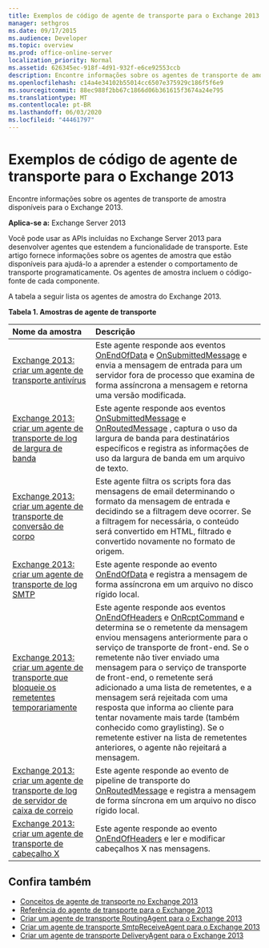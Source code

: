 ```yaml
---
title: Exemplos de código de agente de transporte para o Exchange 2013
manager: sethgros
ms.date: 09/17/2015
ms.audience: Developer
ms.topic: overview
ms.prod: office-online-server
localization_priority: Normal
ms.assetid: 626345ec-918f-4d91-932f-e6ce92553ccb
description: Encontre informações sobre os agentes de transporte de amostra disponíveis para o Exchange 2013.
ms.openlocfilehash: c14a4e34102b55014cc6507e375929c186f5f6e9
ms.sourcegitcommit: 88ec988f2bb67c1866d06b361615f3674a24e795
ms.translationtype: MT
ms.contentlocale: pt-BR
ms.lasthandoff: 06/03/2020
ms.locfileid: "44461797"
---
```

# <a name="transport-agent-code-samples-for-exchange-2013"></a>Exemplos de código de agente de transporte para o Exchange 2013

Encontre informações sobre os agentes de transporte de amostra disponíveis para o Exchange 2013.
  
**Aplica-se a:** Exchange Server 2013
  
Você pode usar as APIs incluídas no Exchange Server 2013 para desenvolver agentes que estendem a funcionalidade de transporte. Este artigo fornece informações sobre os agentes de amostra que estão disponíveis para ajudá-lo a aprender a estender o comportamento de transporte programaticamente. Os agentes de amostra incluem o código-fonte de cada componente. 
  
A tabela a seguir lista os agentes de amostra do Exchange 2013.
  
**Tabela 1. Amostras de agente de transporte**

|**Nome da amostra**|**Descrição**|
|:-----|:-----|
|[Exchange 2013: criar um agente de transporte antivírus](https://code.msdn.microsoft.com/Exchange/Exchange-2013-Build-an-6e544269) <br/> |Este agente responde aos eventos [OnEndOfData](https://msdn.microsoft.com/library/Microsoft.Exchange.Data.Transport.Smtp.SmtpReceiveAgent.OnEndOfData.aspx) e [OnSubmittedMessage](https://msdn.microsoft.com/library/Microsoft.Exchange.Data.Transport.Routing.RoutingAgent.OnSubmittedMessage.aspx) e envia a mensagem de entrada para um servidor fora de processo que examina de forma assíncrona a mensagem e retorna uma versão modificada.  <br/> |
|[Exchange 2013: criar um agente de transporte de log de largura de banda](https://code.msdn.microsoft.com/Exchange/Exchange-2013-Build-a-d61a4aaa) <br/> |Este agente responde aos eventos [OnSubmittedMessage](https://msdn.microsoft.com/library/Microsoft.Exchange.Data.Transport.Routing.RoutingAgent.OnSubmittedMessage.aspx) e [OnRoutedMessage](https://msdn.microsoft.com/library/Microsoft.Exchange.Data.Transport.Routing.RoutingAgent.OnRoutedMessage.aspx) , captura o uso da largura de banda para destinatários específicos e registra as informações de uso da largura de banda em um arquivo de texto.  <br/> |
|[Exchange 2013: criar um agente de transporte de conversão de corpo](https://code.msdn.microsoft.com/Exchange/Exchange-2013-Build-a-body-ed36ecb0) <br/> |Este agente filtra os scripts fora das mensagens de email determinando o formato da mensagem de entrada e decidindo se a filtragem deve ocorrer. Se a filtragem for necessária, o conteúdo será convertido em HTML, filtrado e convertido novamente no formato de origem.  <br/> |
|[Exchange 2013: criar um agente de transporte de log SMTP](https://code.msdn.microsoft.com/Exchange/Exchange-2013-Build-an-fc23dc33) <br/> |Este agente responde ao evento [OnEndOfData](https://msdn.microsoft.com/library/Microsoft.Exchange.Data.Transport.Smtp.SmtpReceiveAgent.OnEndOfData.aspx) e registra a mensagem de forma assíncrona em um arquivo no disco rígido local.  <br/> |
|[Exchange 2013: criar um agente de transporte que bloqueie os remetentes temporariamente](https://code.msdn.microsoft.com/Exchange/Exchange-2013-Build-a-52a767d8) <br/> |Este agente responde aos eventos [OnEndOfHeaders](https://msdn.microsoft.com/library/Microsoft.Exchange.Data.Transport.Smtp.SmtpReceiveAgent.OnEndOfHeaders.aspx) e [OnRcptCommand](https://msdn.microsoft.com/library/Microsoft.Exchange.Data.Transport.Smtp.SmtpReceiveAgent.OnRcptCommand.aspx) e determina se o remetente da mensagem enviou mensagens anteriormente para o serviço de transporte de front-end. Se o remetente não tiver enviado uma mensagem para o serviço de transporte de front-end, o remetente será adicionado a uma lista de remetentes, e a mensagem será rejeitada com uma resposta que informa ao cliente para tentar novamente mais tarde (também conhecido como graylisting). Se o remetente estiver na lista de remetentes anteriores, o agente não rejeitará a mensagem.  <br/> |
|[Exchange 2013: criar um agente de transporte de log de servidor de caixa de correio](https://code.msdn.microsoft.com/Exchange/Exchange-2013-Build-a-fc8632e5) <br/> |Este agente responde ao evento de pipeline de transporte do [OnRoutedMessage](https://msdn.microsoft.com/library/Microsoft.Exchange.Data.Transport.Routing.RoutingAgent.OnRoutedMessage.aspx) e registra a mensagem de forma síncrona em um arquivo no disco rígido local.  <br/> |
|[Exchange 2013: criar um agente de transporte de cabeçalho X](https://code.msdn.microsoft.com/Exchange/Exchange-2013-Build-an-32f62f5a) <br/> |Este agente responde ao evento [OnEndOfHeaders](https://msdn.microsoft.com/library/Microsoft.Exchange.Data.Transport.Smtp.SmtpReceiveAgent.OnEndOfHeaders.aspx) e ler e modificar cabeçalhos X nas mensagens.  <br/> |
   
## <a name="see-also"></a>Confira também

- [Conceitos de agente de transporte no Exchange 2013](transport-agent-concepts-in-exchange-2013.md)    
- [Referência do agente de transporte para o Exchange 2013](transport-agent-reference-for-exchange-2013.md)    
- [Criar um agente de transporte RoutingAgent para o Exchange 2013](how-to-create-a-routingagent-transport-agent-for-exchange-2013.md)   
- [Criar um agente de transporte SmtpReceiveAgent para o Exchange 2013](how-to-create-an-smtpreceiveagent-transport-agent-for-exchange-2013.md)    
- [Criar um agente de transporte DeliveryAgent para o Exchange 2013](how-to-create-a-deliveryagent-transport-agent-for-exchange-2013.md)
    

